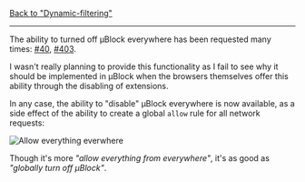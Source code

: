 [Back to "Dynamic-filtering"](https://github.com/gorhill/uBlock/wiki/Dynamic-filtering)

***

The ability to turned off µBlock everywhere has been requested many times: [#40](https://github.com/gorhill/uBlock/issues/40), [#403](https://github.com/gorhill/uBlock/issues/403).

I wasn't really planning to provide this functionality as I fail to see why it should be implemented in µBlock when the browsers themselves offer this ability through the disabling of extensions.

In any case, the ability to "disable" µBlock everywhere is now available, as a side effect of the ability to create a global `allow` rule for all network requests:

![Allow everything everwhere](https://cloud.githubusercontent.com/assets/585534/6097114/04368716-af7e-11e4-8ca8-49ffdaa49fa6.png)

Though it's more _"allow everything from everywhere"_, it's as good as _"globally turn off µBlock"_.